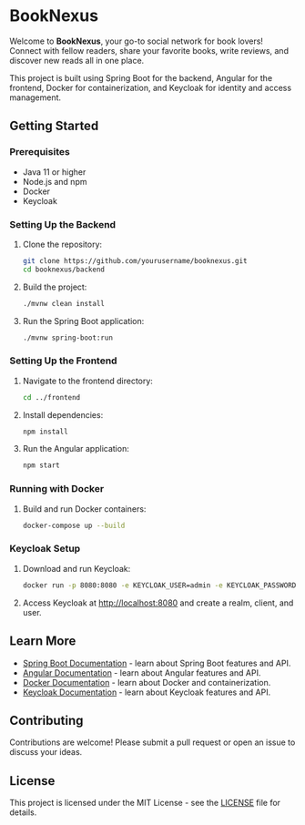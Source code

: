 # BookNexus

Welcome to **BookNexus**, your go-to social network for book lovers! Connect with fellow readers, share your favorite books, write reviews, and discover new reads all in one place.

This project is built using Spring Boot for the backend, Angular for the frontend, Docker for containerization, and Keycloak for identity and access management.

## Getting Started

### Prerequisites

- Java 11 or higher
- Node.js and npm
- Docker
- Keycloak

### Setting Up the Backend

1. Clone the repository:
    ```bash
    git clone https://github.com/yourusername/booknexus.git
    cd booknexus/backend
    ```

2. Build the project:
    ```bash
    ./mvnw clean install
    ```

3. Run the Spring Boot application:
    ```bash
    ./mvnw spring-boot:run
    ```

### Setting Up the Frontend

1. Navigate to the frontend directory:
    ```bash
    cd ../frontend
    ```

2. Install dependencies:
    ```bash
    npm install
    ```

3. Run the Angular application:
    ```bash
    npm start
    ```

### Running with Docker

1. Build and run Docker containers:
    ```bash
    docker-compose up --build
    ```

### Keycloak Setup

1. Download and run Keycloak:
    ```bash
    docker run -p 8080:8080 -e KEYCLOAK_USER=admin -e KEYCLOAK_PASSWORD=admin jboss/keycloak
    ```

2. Access Keycloak at [http://localhost:8080](http://localhost:8080) and create a realm, client, and user.

## Learn More

- [Spring Boot Documentation](https://spring.io/projects/spring-boot) - learn about Spring Boot features and API.
- [Angular Documentation](https://angular.io/docs) - learn about Angular features and API.
- [Docker Documentation](https://docs.docker.com/) - learn about Docker and containerization.
- [Keycloak Documentation](https://www.keycloak.org/documentation.html) - learn about Keycloak features and API.

## Contributing

Contributions are welcome! Please submit a pull request or open an issue to discuss your ideas.

## License

This project is licensed under the MIT License - see the [LICENSE](LICENSE) file for details.
